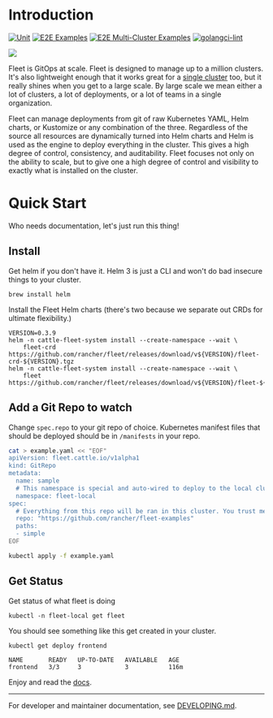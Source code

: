 # Introduction

[![Unit](https://github.com/rancher/fleet/actions/workflows/ci.yml/badge.svg)](https://github.com/rancher/fleet/actions/workflows/ci.yml)
[![E2E Examples](https://github.com/rancher/fleet/actions/workflows/e2e-ci.yml/badge.svg?event=schedule)](https://github.com/rancher/fleet/actions/workflows/e2e-ci.yml)
[![E2E Multi-Cluster Examples](https://github.com/rancher/fleet/actions/workflows/e2e-multicluster-ci.yml/badge.svg?event=schedule)](https://github.com/rancher/fleet/actions/workflows/e2e-multicluster-ci.yml)
[![golangci-lint](https://github.com/rancher/fleet/actions/workflows/golangci-lint.yml/badge.svg?event=schedule)](https://github.com/rancher/fleet/actions/workflows/golangci-lint.yml)

![](./docs/arch.png)

Fleet is GitOps at scale. Fleet is designed to manage up to a million clusters. It's also lightweight
enough that it works great for a [single cluster](https://fleet.rancher.io/single-cluster-install/) too, but it really shines
when you get to a large scale. By large scale we mean either a lot of clusters, a lot of deployments, or a lot of
teams in a single organization.

Fleet can manage deployments from git of raw Kubernetes YAML, Helm charts, or Kustomize or any combination of the three.
Regardless of the source all resources are dynamically turned into Helm charts and Helm is used as the engine to
deploy everything in the cluster. This gives a high degree of control, consistency, and auditability. Fleet focuses not only on
the ability to scale, but to give one a high degree of control and visibility to exactly what is installed on the cluster.

# Quick Start
Who needs documentation, let's just run this thing!

## Install

Get helm if you don't have it.  Helm 3 is just a CLI and won't do bad insecure
things to your cluster.

```
brew install helm
```

Install the Fleet Helm charts (there's two because we separate out CRDs for ultimate flexibility.)

```shell
VERSION=0.3.9
helm -n cattle-fleet-system install --create-namespace --wait \
    fleet-crd https://github.com/rancher/fleet/releases/download/v${VERSION}/fleet-crd-${VERSION}.tgz
helm -n cattle-fleet-system install --create-namespace --wait \
    fleet https://github.com/rancher/fleet/releases/download/v${VERSION}/fleet-${VERSION}.tgz
```

## Add a Git Repo to watch

Change `spec.repo` to your git repo of choice.  Kubernetes manifest files that should
be deployed should be in `/manifests` in your repo.

```bash
cat > example.yaml << "EOF"
apiVersion: fleet.cattle.io/v1alpha1
kind: GitRepo
metadata:
  name: sample
  # This namespace is special and auto-wired to deploy to the local cluster
  namespace: fleet-local
spec:
  # Everything from this repo will be ran in this cluster. You trust me right?
  repo: "https://github.com/rancher/fleet-examples"
  paths:
  - simple
EOF

kubectl apply -f example.yaml
```

## Get Status

Get status of what fleet is doing

```shell
kubectl -n fleet-local get fleet
```

You should see something like this get created in your cluster.

```
kubectl get deploy frontend
```
```
NAME       READY   UP-TO-DATE   AVAILABLE   AGE
frontend   3/3     3            3           116m
```

Enjoy and read the [docs](https://fleet.rancher.io/).

---

For developer and maintainer documentation, see [DEVELOPING.md](./DEVELOPING.md).
